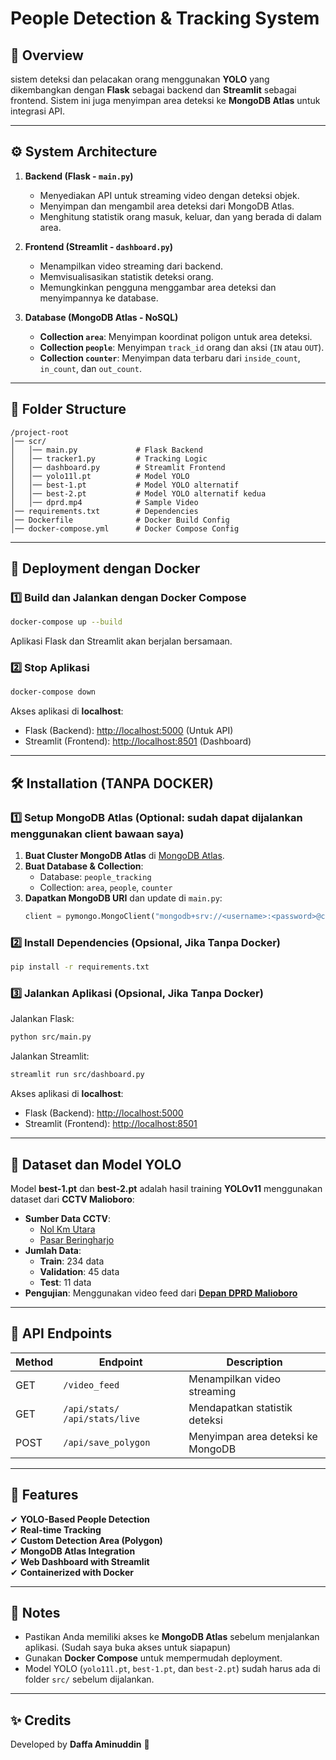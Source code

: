 # People Detection & Tracking System

## 📌 Overview
sistem deteksi dan pelacakan orang menggunakan **YOLO** yang dikembangkan dengan **Flask** sebagai backend dan **Streamlit** sebagai frontend. Sistem ini juga menyimpan area deteksi ke **MongoDB Atlas** untuk integrasi API.

---

## ⚙️ System Architecture

1. **Backend (Flask - `main.py`)**
   - Menyediakan API untuk streaming video dengan deteksi objek.
   - Menyimpan dan mengambil area deteksi dari MongoDB Atlas.
   - Menghitung statistik orang masuk, keluar, dan yang berada di dalam area.

2. **Frontend (Streamlit - `dashboard.py`)**
   - Menampilkan video streaming dari backend.
   - Memvisualisasikan statistik deteksi orang.
   - Memungkinkan pengguna menggambar area deteksi dan menyimpannya ke database.

3. **Database (MongoDB Atlas - NoSQL)**
   - **Collection `area`**: Menyimpan koordinat poligon untuk area deteksi.
   - **Collection `people`**: Menyimpan `track_id` orang dan aksi (`IN` atau `OUT`).
   - **Collection `counter`**: Menyimpan data terbaru dari `inside_count`, `in_count`, dan `out_count`.

---

## 📂 Folder Structure

```
/project-root
│── scr/
│   │── main.py             # Flask Backend
│   │── tracker1.py         # Tracking Logic
│   │── dashboard.py        # Streamlit Frontend
│   │── yolo11l.pt          # Model YOLO
│   │── best-1.pt           # Model YOLO alternatif
│   │── best-2.pt           # Model YOLO alternatif kedua
│   │── dprd.mp4            # Sample Video
│── requirements.txt        # Dependencies
│── Dockerfile              # Docker Build Config
│── docker-compose.yml      # Docker Compose Config
```

---

## 🚀 Deployment dengan Docker
### 1️⃣ Build dan Jalankan dengan Docker Compose
```bash
docker-compose up --build
```
Aplikasi Flask dan Streamlit akan berjalan bersamaan.

### 2️⃣ Stop Aplikasi
```bash
docker-compose down
```

Akses aplikasi di **localhost**:
- Flask (Backend): [http://localhost:5000](http://localhost:5000) (Untuk API)
- Streamlit (Frontend): [http://localhost:8501](http://localhost:8501) (Dashboard)

---

## 🛠 Installation (TANPA DOCKER)
### 1️⃣ Setup MongoDB Atlas (Optional: sudah dapat dijalankan menggunakan client bawaan saya)
1. **Buat Cluster MongoDB Atlas** di [MongoDB Atlas](https://www.mongodb.com/atlas/database).
2. **Buat Database & Collection**:
   - Database: `people_tracking`
   - Collection: `area`, `people`, `counter`
3. **Dapatkan MongoDB URI** dan update di `main.py`:
   ```python
   client = pymongo.MongoClient("mongodb+srv://<username>:<password>@cluster.mongodb.net/people_tracking")
   ```

### 2️⃣ Install Dependencies (Opsional, Jika Tanpa Docker)
```bash
pip install -r requirements.txt
```

### 3️⃣ Jalankan Aplikasi (Opsional, Jika Tanpa Docker)
Jalankan Flask:
```bash
python src/main.py
```
Jalankan Streamlit:
```bash
streamlit run src/dashboard.py
```

Akses aplikasi di **localhost**:
- Flask (Backend): [http://localhost:5000](http://localhost:5000)
- Streamlit (Frontend): [http://localhost:8501](http://localhost:8501)

---

## 📌 Dataset dan Model YOLO
Model **best-1.pt** dan **best-2.pt** adalah hasil training **YOLOv11** menggunakan dataset dari **CCTV Malioboro**:
- **Sumber Data CCTV**:
  - [Nol Km Utara](https://cctvjss.jogjakota.go.id/malioboro/NolKm_Utara.stream/playlist.m3u8)
  - [Pasar Beringharjo](https://cctvjss.jogjakota.go.id/malioboro/Malioboro_30_Pasar_Beringharjo.stream/playlist.m3u8)
- **Jumlah Data**:
  - **Train**: 234 data
  - **Validation**: 45 data
  - **Test**: 11 data
- **Pengujian**: Menggunakan video feed dari **[Depan DPRD Malioboro](https://cctvjss.jogjakota.go.id/malioboro/Malioboro_4_Depan_DPRD.stream/playlist.m3u8)**

---

## 🔗 API Endpoints
| Method | Endpoint            | Description                          |
|--------|---------------------|--------------------------------------|
| GET    | `/video_feed`       | Menampilkan video streaming         |
| GET    | `/api/stats/` `/api/stats/live`        | Mendapatkan statistik deteksi       |
| POST   | `/api/save_polygon` | Menyimpan area deteksi ke MongoDB   |

---

## 🎯 Features
✔ **YOLO-Based People Detection**  
✔ **Real-time Tracking**  
✔ **Custom Detection Area (Polygon)**  
✔ **MongoDB Atlas Integration**  
✔ **Web Dashboard with Streamlit**  
✔ **Containerized with Docker**  

---

## 📌 Notes
- Pastikan Anda memiliki akses ke **MongoDB Atlas** sebelum menjalankan aplikasi. (Sudah saya buka akses untuk siapapun)
- Gunakan **Docker Compose** untuk mempermudah deployment.
- Model YOLO (`yolo11l.pt`, `best-1.pt`, dan `best-2.pt`) sudah harus ada di folder `src/` sebelum dijalankan.

---

## ✨ Credits
Developed by **Daffa Aminuddin** 🚀

